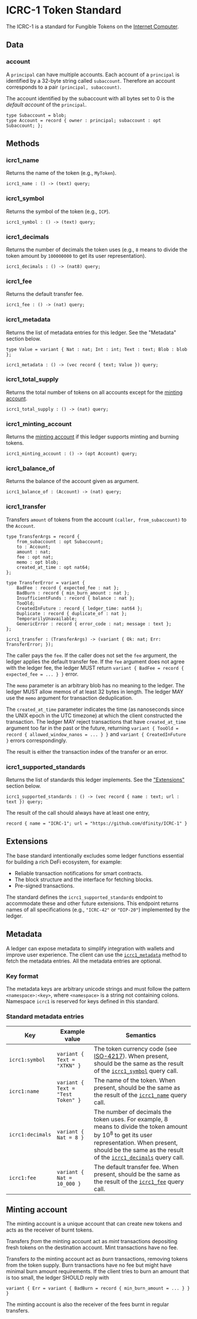 # ICRC-1 Token Standard

The ICRC-1 is a standard for Fungible Tokens on the [Internet Computer](https://internetcomputer.org).

## Data

### account

A `principal` can have multiple accounts. Each account of a `principal` is identified by a 32-byte string called `subaccount`. Therefore an account corresponds to a pair `(principal, subaccount)`.

The account identified by the subaccount with all bytes set to 0 is the _default account_ of the `principal`.

```candid "Type definitions" +=
type Subaccount = blob;
type Account = record { owner : principal; subaccount : opt Subaccount; };
```

## Methods

### icrc1_name <span id="name_method"></span>

Returns the name of the token (e.g., `MyToken`).

```candid "Methods" +=
icrc1_name : () -> (text) query;
```

### icrc1_symbol <span id="symbol_method"></span>

Returns the symbol of the token (e.g., `ICP`).

```candid "Methods" +=
icrc1_symbol : () -> (text) query;
```

### icrc1_decimals <span id="decimals_method"></span>

Returns the number of decimals the token uses (e.g., `8` means to divide the token amount by `100000000` to get its user representation).

```candid "Methods" +=
icrc1_decimals : () -> (nat8) query;
```

### icrc1_fee <span id="fee_method"></span>

Returns the default transfer fee.

```candid "Methods" +=
icrc1_fee : () -> (nat) query;
```

### icrc1_metadata <span id="metadata_method"></span>

Returns the list of metadata entries for this ledger.
See the "Metadata" section below.

```candid "Type definitions" +=
type Value = variant { Nat : nat; Int : int; Text : text; Blob : blob };
```

```candid "Methods" +=
icrc1_metadata : () -> (vec record { text; Value }) query;
```

### icrc1_total_supply

Returns the total number of tokens on all accounts except for the [minting account](#minting_account).

```candid "Methods" +=
icrc1_total_supply : () -> (nat) query;
```

### icrc1_minting_account

Returns the [minting account](#minting_account) if this ledger supports minting and burning tokens.

```candid "Methods" +=
icrc1_minting_account : () -> (opt Account) query;
```

### icrc1_balance_of

Returns the balance of the account given as argument.

```candid "Methods" +=
icrc1_balance_of : (Account) -> (nat) query;
```

### icrc1_transfer

Transfers `amount` of tokens from the account `(caller, from_subaccount)` to the `Account`.

```candid "Type definitions" +=
type TransferArgs = record {
    from_subaccount : opt Subaccount;
    to : Account;
    amount : nat;
    fee : opt nat;
    memo : opt blob;
    created_at_time : opt nat64;
};

type TransferError = variant {
    BadFee : record { expected_fee : nat };
    BadBurn : record { min_burn_amount : nat };
    InsufficientFunds : record { balance : nat };
    TooOld;
    CreatedInFuture : record { ledger_time: nat64 };
    Duplicate : record { duplicate_of : nat };
    TemporarilyUnavailable;
    GenericError : record { error_code : nat; message : text };
};
```

```candid "Methods" +=
icrc1_transfer : (TransferArgs) -> (variant { Ok: nat; Err: TransferError; });
```

The caller pays the `fee`.
If the caller does not set the `fee` argument, the ledger applies the default transfer fee.
If the `fee` argument does not agree with the ledger fee, the ledger MUST return `variant { BadFee = record { expected_fee = ... } }` error.

The `memo` parameter is an arbitrary blob has no meaning to the ledger.
The ledger MUST allow memos of at least 32 bytes in length.
The ledger MAY use the `memo` argument for transaction deduplication.

The `created_at_time` parameter indicates the time (as nanoseconds since the UNIX epoch in the UTC timezone) at which the client constructed the transaction.
The ledger MAY reject transactions that have `created_at_time` argument too far in the past or the future, returning `variant { TooOld = record { allowed_window_nanos = ... } }` and `variant { CreatedInFuture }` errors correspondingly.

The result is either the transaction index of the transfer or an error.

### icrc1_supported_standards

Returns the list of standards this ledger implements.
See the ["Extensions"](#extensions) section below.

```candid "Methods" +=
icrc1_supported_standards : () -> (vec record { name : text; url : text }) query;
```

The result of the call should always have at least one entry,

```candid
record { name = "ICRC-1"; url = "https://github.com/dfinity/ICRC-1" }
```

## Extensions <span id="extensions"></span>

The base standard intentionally excludes some ledger functions essential for building a rich DeFi ecosystem, for example:

  - Reliable transaction notifications for smart contracts.
  - The block structure and the interface for fetching blocks.
  - Pre-signed transactions.

The standard defines the `icrc1_supported_standards` endpoint to accommodate these and other future extensions.
This endpoint returns names of all specifications (e.g., `"ICRC-42"` or `"DIP-20"`) implemented by the ledger.

## Metadata

A ledger can expose metadata to simplify integration with wallets and improve user experience.
The client can use the [`icrc1_metadata`](#metadata_method) method to fetch the metadata entries. 
All the metadata entries are optional.

### Key format

The metadata keys are arbitrary unicode strings and must follow the pattern `<namespace>:<key>`, where `<namespace>` is a string not containing colons.
Namespace `icrc1` is reserved for keys defined in this standard.

### Standard metadata entries

| Key | Example value | Semantics |
| --- | ------------- | --------- |
| `icrc1:symbol` | `variant { Text = "XTKN" }` | The token currency code (see [ISO-4217](https://en.wikipedia.org/wiki/ISO_4217)). When present, should be the same as the result of the [`icrc1_symbol`](#symbol_method) query call. |
| `icrc1:name` | `variant { Text = "Test Token" }` | The name of the token. When present, should be the same as the result of the [`icrc1_name`](#name_method) query call. |
| `icrc1:decimals` | `variant { Nat = 8 }` | The number of decimals the token uses. For example, 8 means to divide the token amount by 10<sup>8</sup> to get its user representation. When present, should be the same as the result of the [`icrc1_decimals`](#decimals_method) query call. |
| `icrc1:fee` | `variant { Nat = 10_000 }` | The default transfer fee. When present, should be the same as the result of the [`icrc1_fee`](#fee_method) query call. |

## Minting account <span id="minting_account"></span>

The minting account is a unique account that can create new tokens and acts as the receiver of burnt tokens.

Transfers _from_ the minting account act as _mint_ transactions depositing fresh tokens on the destination account.
Mint transactions have no fee.

Transfers _to_ the minting account act as _burn_ transactions, removing tokens from the token supply.
Burn transactions have no fee but might have minimal burn amount requirements.
If the client tries to burn an amount that is too small, the ledger SHOULD reply with

```
variant { Err = variant { BadBurn = record { min_burn_amount = ... } } }
```

The minting account is also the receiver of the fees burnt in regular transfers.

<!--
```candid ICRC-1.did +=
<<<Type definitions>>>

service : {
  <<<Methods>>>
}
```
-->
